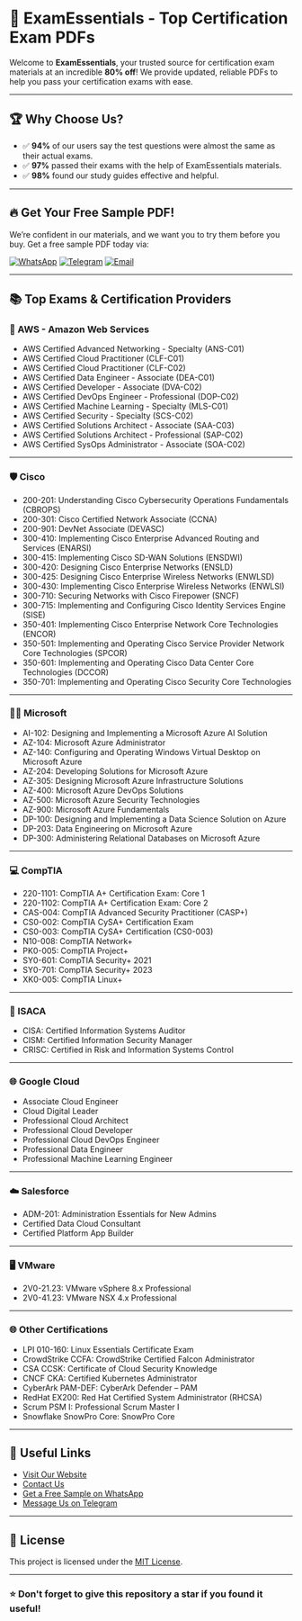 # 🚀 ExamEssentials - Top Certification Exam PDFs

Welcome to **ExamEssentials**, your trusted source for certification exam materials at an incredible **80% off**! We provide updated, reliable PDFs to help you pass your certification exams with ease.

---

## 🏆 Why Choose Us?

- ✅ **94%** of our users say the test questions were almost the same as their actual exams.
- ✅ **97%** passed their exams with the help of ExamEssentials materials.
- ✅ **98%** found our study guides effective and helpful.

---

## 🔥 Get Your Free Sample PDF!

We’re confident in our materials, and we want you to try them before you buy. Get a free sample PDF today via:

[![WhatsApp](https://upload.wikimedia.org/wikipedia/commons/6/6b/WhatsApp.svg)](https://wa.me/YOURNUMBERHERE?text=Hi%2C%20I%20need%20PDF%20for%20Exam) 
[![Telegram](https://upload.wikimedia.org/wikipedia/commons/8/82/Telegram_logo.svg)](https://t.me/YOURTELEGRAMUSERNAME) 
[![Email](https://upload.wikimedia.org/wikipedia/commons/d/df/Font_Awesome_5_solid_envelope.svg)](mailto:essentialsexam@gmail.com?subject=Requesting%20Free%20Copy%20of%20Exam%20Material&body=Hi%2C%20I%20need%20a%20free%20PDF%20copy%20of%20the%20exam.)

---

## 📚 Top Exams & Certification Providers

### 🚀 AWS - Amazon Web Services

- AWS Certified Advanced Networking - Specialty (ANS-C01)
- AWS Certified Cloud Practitioner (CLF-C01)
- AWS Certified Cloud Practitioner (CLF-C02)
- AWS Certified Data Engineer - Associate (DEA-C01)
- AWS Certified Developer - Associate (DVA-C02)
- AWS Certified DevOps Engineer - Professional (DOP-C02)
- AWS Certified Machine Learning - Specialty (MLS-C01)
- AWS Certified Security - Specialty (SCS-C02)
- AWS Certified Solutions Architect - Associate (SAA-C03)
- AWS Certified Solutions Architect - Professional (SAP-C02)
- AWS Certified SysOps Administrator - Associate (SOA-C02)

---

### 🛡️ Cisco

- 200-201: Understanding Cisco Cybersecurity Operations Fundamentals (CBROPS)
- 200-301: Cisco Certified Network Associate (CCNA)
- 200-901: DevNet Associate (DEVASC)
- 300-410: Implementing Cisco Enterprise Advanced Routing and Services (ENARSI)
- 300-415: Implementing Cisco SD-WAN Solutions (ENSDWI)
- 300-420: Designing Cisco Enterprise Networks (ENSLD)
- 300-425: Designing Cisco Enterprise Wireless Networks (ENWLSD)
- 300-430: Implementing Cisco Enterprise Wireless Networks (ENWLSI)
- 300-710: Securing Networks with Cisco Firepower (SNCF)
- 300-715: Implementing and Configuring Cisco Identity Services Engine (SISE)
- 350-401: Implementing Cisco Enterprise Network Core Technologies (ENCOR)
- 350-501: Implementing and Operating Cisco Service Provider Network Core Technologies (SPCOR)
- 350-601: Implementing and Operating Cisco Data Center Core Technologies (DCCOR)
- 350-701: Implementing and Operating Cisco Security Core Technologies

---

### 🧑‍💻 Microsoft

- AI-102: Designing and Implementing a Microsoft Azure AI Solution
- AZ-104: Microsoft Azure Administrator
- AZ-140: Configuring and Operating Windows Virtual Desktop on Microsoft Azure
- AZ-204: Developing Solutions for Microsoft Azure
- AZ-305: Designing Microsoft Azure Infrastructure Solutions
- AZ-400: Microsoft Azure DevOps Solutions
- AZ-500: Microsoft Azure Security Technologies
- AZ-900: Microsoft Azure Fundamentals
- DP-100: Designing and Implementing a Data Science Solution on Azure
- DP-203: Data Engineering on Microsoft Azure
- DP-300: Administering Relational Databases on Microsoft Azure

---

### 💻 CompTIA

- 220-1101: CompTIA A+ Certification Exam: Core 1
- 220-1102: CompTIA A+ Certification Exam: Core 2
- CAS-004: CompTIA Advanced Security Practitioner (CASP+)
- CS0-002: CompTIA CySA+ Certification Exam
- CS0-003: CompTIA CySA+ Certification (CS0-003)
- N10-008: CompTIA Network+
- PK0-005: CompTIA Project+
- SY0-601: CompTIA Security+ 2021
- SY0-701: CompTIA Security+ 2023
- XK0-005: CompTIA Linux+

---

### 🔐 ISACA

- CISA: Certified Information Systems Auditor
- CISM: Certified Information Security Manager
- CRISC: Certified in Risk and Information Systems Control

---

### 🌐 Google Cloud

- Associate Cloud Engineer
- Cloud Digital Leader
- Professional Cloud Architect
- Professional Cloud Developer
- Professional Cloud DevOps Engineer
- Professional Data Engineer
- Professional Machine Learning Engineer

---

### ☁️ Salesforce

- ADM-201: Administration Essentials for New Admins
- Certified Data Cloud Consultant
- Certified Platform App Builder

---

### 🖥️ VMware

- 2V0-21.23: VMware vSphere 8.x Professional
- 2V0-41.23: VMware NSX 4.x Professional

---

### 🌐 Other Certifications

- LPI 010-160: Linux Essentials Certificate Exam
- CrowdStrike CCFA: CrowdStrike Certified Falcon Administrator
- CSA CCSK: Certificate of Cloud Security Knowledge
- CNCF CKA: Certified Kubernetes Administrator
- CyberArk PAM-DEF: CyberArk Defender – PAM
- RedHat EX200: Red Hat Certified System Administrator (RHCSA)
- Scrum PSM I: Professional Scrum Master I
- Snowflake SnowPro Core: SnowPro Core

---

## 🔗 Useful Links

- [Visit Our Website](https://examessentials.github.io)
- [Contact Us](mailto:essentialsexam@gmail.com)
- [Get a Free Sample on WhatsApp](https://wa.me/YOURNUMBERHERE?text=Hi%2C%20I%20need%20PDF%20for%20Exam)
- [Message Us on Telegram](https://t.me/YOURTELEGRAMUSERNAME)

---

## 📝 License

This project is licensed under the [MIT License](LICENSE).

---

### ⭐️ Don't forget to give this repository a star if you found it useful!
